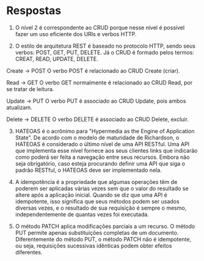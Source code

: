 # Respostas
1) O nível 2 é correspondente ao CRUD porque nesse nível é possível fazer um uso eficiente dos URIs e verbos HTTP. 

2) O estilo de arquitetura REST é baseado no protocolo HTTP, sendo seus verbos: POST, GET, PUT, DELETE. 
Já o CRUD é formado pelos termos: CREAT, READ, UPDATE, DELETE.

Create -> POST
O verbo POST é relacionado ao CRUD Create (criar).

Read -> GET
O verbo GET normalmente é relacionado ao CRUD Read, por se tratar de leitura.

Update -> PUT
O verbo PUT é associado ao CRUD Update, pois ambos atualizam. 

Delete -> DELETE 
O verbo DELETE é associado ao CRUD Delete, excluir. 

3) HATEOAS é o acrônimo para "Hypermedia as the Engine of Application State". De acordo com o modelo de maturidade de Richardson, o HATEOAS é considerado o último nível de uma API RESTful.
Uma API que implementa esse nível fornece aos seus clientes links que indicarão como poderá ser feita a navegação entre seus recursos. Embora não seja obrigatório, caso esteja procurando definir uma API que siga o padrão RESTful, o HATEOAS deve ser implementado nela.

4) A idempotência é a propriedade que algumas operações têm de poderem ser aplicadas várias vezes sem que o valor do resultado se altere após a aplicação inicial.
Quando se diz que uma API é idempotente, isso significa que seus métodos podem ser usados diversas vezes, e o resultado de sua requisição é sempre o mesmo, independentemente de quantas vezes foi executada. 

5) O método PATCH aplica modificações parciais a um recurso. O método PUT permite apenas substituições completas de um documento. Diferentemente do método PUT, o método PATCH não é idempotente, ou seja, requisições sucessivas idênticas podem obter efeitos diferentes. 